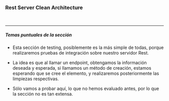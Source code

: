 ### Rest Server Clean Architecture

<br/>

---

##### Temas puntuales de la sección

- Esta sección de testing, posiblemente es la más simple de todas,
  porque realizaremos pruebas de integración sobre nuestro servidor Rest.

- La idea es que al llamar un endpoint, obtengamos la información deseada y esperada,
  si llamamos un método de creación, estamos esperando que se cree el elemento,
  y realizaremos posteriormente las limpiezas respectivas.

- Sólo vamos a probar aquí, lo que no hemos evaluado antes,
  por lo que la sección no es tan extensa.
